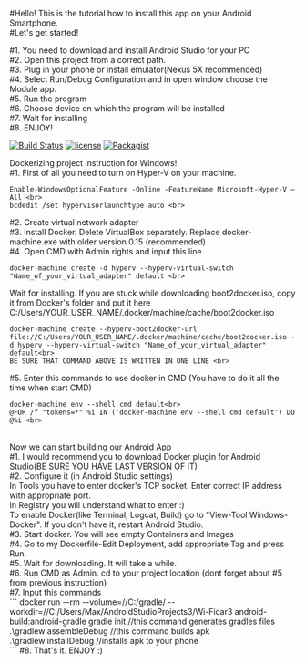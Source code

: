 #Hello! This is the tutorial how to install this app on your Android Smartphone.<br>
#Let's get started!

#1. You need to download and install Android Studio for your PC<br>
#2. Open this project from a correct path.<br>
#3. Plug in your phone or install emulator(Nexus 5X recommended)<br>
#4. Select Run/Debug Configuration and in open window choose the Module app.<br>
#5. Run the program<br>
#6. Choose device on which the program will be installed<br>
#7. Wait for installing<br>
#8. ENJOY!<br>

[![Build Status](https://travis-ci.org/MaxPrimeAERY/Wi-Ficar3.svg?branch=master)](https://travis-ci.org/MaxPrimeAERY/Wi-Ficar3)
[![license](https://img.shields.io/github/license/MaxPrimeAERY/Wi-Ficar3.svg?maxAge=2592000)]()
[![Packagist](https://img.shields.io/github/license/MaxPrimeAERY/Wi-Ficar3.svg?maxAge=2592000)]()

Dockerizing project instruction for Windows!<br>
#1. First of all you need to turn on Hyper-V on your machine.<br>
```
Enable-WindowsOptionalFeature -Online -FeatureName Microsoft-Hyper-V –All <br>
bcdedit /set hypervisorlaunchtype auto <br>
```
#2. Create virtual network adapter<br>
#3. Install Docker. Delete VirtualBox separately. Replace docker-machine.exe with older version 0.15 (recommended)<br>
#4. Open CMD with Admin rights and input this line<br>
```
docker-machine create -d hyperv --hyperv-virtual-switch "Name_of_your_virtual_adapter" default <br>
```
Wait for installing. If you are stuck while downloading boot2docker.iso, copy it from Docker's folder and put it here<br>
C:/Users/YOUR_USER_NAME/.docker/machine/cache/boot2docker.iso<br>
```
docker-machine create --hyperv-boot2docker-url file://C:/Users/YOUR_USER_NAME/.docker/machine/cache/boot2docker.iso -d hyperv --hyperv-virtual-switch "Name_of_your_virtual_adapter" default<br>
BE SURE THAT COMMAND ABOVE IS WRITTEN IN ONE LINE <br>
```
#5. Enter this commands to use docker in CMD (You have to do it all the time when start CMD) <br>
```
docker-machine env --shell cmd default<br>
@FOR /f "tokens=*" %i IN ('docker-machine env --shell cmd default') DO @%i <br>
```
<br>
Now we can start building our Android App<br>
#1. I would recommend you to download Docker plugin for Android Studio(BE SURE YOU HAVE LAST VERSION OF IT)<br>
#2. Configure it (in Android Studio settings)<br>
In Tools you have to enter docker's TCP socket. Enter correct IP address with appropriate port. <br>
In Registry you will understand what to enter :) <br>
To enable Docker(like Terminal, Logcat, Build) go to "View-Tool Windows-Docker". If you don't have it, restart Android Studio. <br>
#3. Start docker. You will see empty Containers and Images <br>
#4. Go to my Dockerfile-Edit Deployment, add appropriate Tag and press Run. <br>
#5. Wait for downloading. It will take a while. <br>
#6. Run CMD as Admin. cd to your project location (dont forget about #5 from previous instruction)<br>
#7. Input this commands<br>
```
docker run --rm --volume=//C:/gradle/ --workdir=//C:/Users/Max/AndroidStudioProjects3/Wi-Ficar3 android-build:android-gradle gradle init //this command generates gradles files<br>
.\gradlew assembleDebug //this command builds apk <br>
.\gradlew installDebug //installs apk to your phone <br>
```
#8. That's it. ENJOY :) <br>